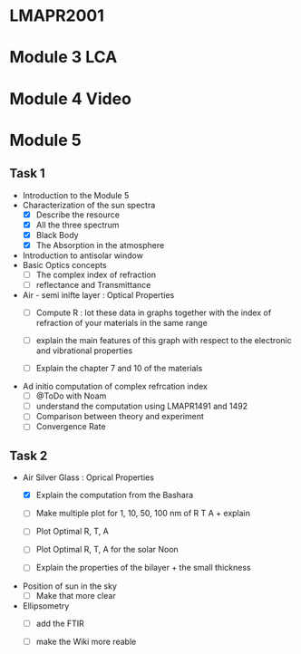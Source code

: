 # LMAPR2001
# Module 3 LCA
# Module 4 Video 


# Module 5

## Task 1 
- Introduction to the Module 5 
- Characterization of the sun spectra 
    - [x] Describe the resource
    - [x] All the three spectrum 
    - [x] Black Body 
    - [x] The Absorption in the atmosphere 

- Introduction to antisolar window 
- Basic Optics concepts 
    - [ ] The complex index of refraction 
    - [ ] reflectance and Transmittance 
    
- Air - semi inifte layer : Optical Properties 
    - [ ] Compute R : lot these data in graphs together with the index of refraction of your materials in the same
range
    - [ ] explain the main features of this graph with respect to the electronic and vibrational properties
    - [ ] Explain the chapter 7 and 10 
of the materials


- Ad initio computation of complex refrcation index 
    - [ ] @ToDo with Noam
    - [ ] understand the computation using LMAPR1491 and 1492 
    - [ ] Comparison between theory and experiment 
    - [ ] Convergence Rate 

## Task 2
- Air Silver Glass : Oprical Properties 
    - [x] Explain the computation from the Bashara 
    - [ ] Make multiple plot for 1, 10, 50, 100 nm of R T A + explain 
    - [ ] Plot Optimal R, T, A 
    - [ ] Plot Optimal R, T, A for the solar Noon
    - [ ] Explain the properties of the bilayer + the small thickness 

    
- Position of sun in the sky 
    - [ ] Make that more clear 

- Ellipsometry 
    - [ ] add the FTIR
    - [ ] make the Wiki more reable


